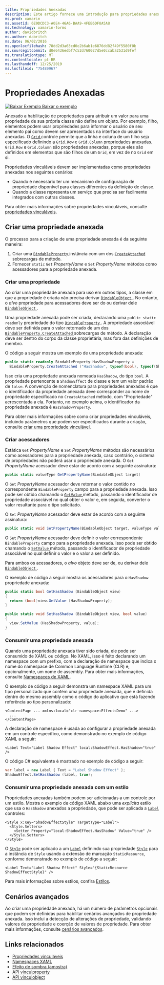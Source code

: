 ```yaml
---
title: Propriedades Anexadas
description: Este artigo fornece uma introdução para propriedades anexadas e demonstra como criar e consumi-los.
ms.prod: xamarin
ms.assetid: 6E9DCDC3-A0E4-46A6-BAA9-4FEB6DF8A5A8
ms.technology: xamarin-forms
author: davidbritch
ms.author: dabritch
ms.date: 06/02/2016
ms.openlocfilehash: 78dd2d3a63cd0e2b6ab1e6876dd82f49f5580f0b
ms.sourcegitcommit: d0e6436edbf7c52d760027d5e0ccaba2531d9fef
ms.translationtype: MT
ms.contentlocale: pt-BR
ms.lasthandoff: 12/25/2019
ms.locfileid: "75489967"
---
```

# <a name="attached-properties"></a>Propriedades Anexadas

[![Baixar Exemplo](~/media/shared/download.png) Baixar o exemplo](https://docs.microsoft.com/samples/xamarin/xamarin-forms-samples/effects-shadoweffect)


Anexado a habilitação de propriedades para atribuir um valor para uma propriedade de sua própria classe não define um objeto. Por exemplo, filho, elementos podem usar propriedades para informar o usuário de seu elemento pai como devem ser apresentados na interface do usuário anexadas. O [ `Grid` ](xref:Xamarin.Forms.Grid) controle permite que a linha e coluna de um filho seja especificado definindo a `Grid.Row` e `Grid.Column` propriedades anexadas. `Grid.Row` e `Grid.Column` são propriedades anexadas, porque eles são definidos em elementos que são filhos de um `Grid`, em vez de no `Grid` em si.

Propriedades vinculáveis devem ser implementadas como propriedades anexadas nos seguintes cenários:

- Quando é necessário ter um mecanismo de configuração de propriedade disponível para classes diferentes da definição de classe.
- Quando a classe representa um serviço que precisa ser facilmente integrados com outras classes.

Para obter mais informações sobre propriedades vinculáveis, consulte [propriedades vinculáveis](~/xamarin-forms/xaml/bindable-properties.md).

## <a name="create-an-attached-property"></a>Criar uma propriedade anexada

O processo para a criação de uma propriedade anexada é da seguinte maneira:

1. Criar uma [ `BindableProperty` ](xref:Xamarin.Forms.BindableProperty) instância com um dos [ `CreateAttached` ](xref:Xamarin.Forms.BindableProperty.CreateAttached*) sobrecargas de método.
1. Fornecer `static` `Get` *PropertyName* e `Set` *PropertyName* métodos como acessadores para a propriedade anexada.

### <a name="create-a-property"></a>Criar uma propriedade

Ao criar uma propriedade anexada para uso em outros tipos, a classe em que a propriedade é criada não precisa derivar [ `BindableObject` ](xref:Xamarin.Forms.BindableObject). No entanto, o *alvo* propriedade para acessadores deve ser do ou derivar dele [ `BindableObject` ](xref:Xamarin.Forms.BindableObject).

Uma propriedade anexada pode ser criada, declarando uma `public static readonly` propriedade do tipo [ `BindableProperty` ](xref:Xamarin.Forms.BindableProperty). A propriedade associável deve ser definida para o valor retornado de um dos [ `BindableProperty.CreateAttached` ](xref:Xamarin.Forms.BindableProperty.CreateAttached(System.String,System.Type,System.Type,System.Object,Xamarin.Forms.BindingMode,Xamarin.Forms.BindableProperty.ValidateValueDelegate,Xamarin.Forms.BindableProperty.BindingPropertyChangedDelegate,Xamarin.Forms.BindableProperty.BindingPropertyChangingDelegate,Xamarin.Forms.BindableProperty.CoerceValueDelegate,Xamarin.Forms.BindableProperty.CreateDefaultValueDelegate)) sobrecargas de método. A declaração deve ser dentro do corpo da classe proprietária, mas fora das definições de membro.

O código a seguir mostra um exemplo de uma propriedade anexada:

```csharp
public static readonly BindableProperty HasShadowProperty =
  BindableProperty.CreateAttached ("HasShadow", typeof(bool), typeof(ShadowEffect), false);
```

Isso cria uma propriedade anexada nomeada `HasShadow`, do tipo `bool`. A propriedade pertencente a `ShadowEffect` de classe e tem um valor padrão de `false`. A convenção de nomenclatura para propriedades anexadas é que o identificador da propriedade anexada deve corresponder ao nome de propriedade especificado no `CreateAttached` método, com "Propriedade" acrescentada a ela. Portanto, no exemplo acima, o identificador da propriedade anexada é `HasShadowProperty`.

Para obter mais informações sobre como criar propriedades vinculáveis, incluindo parâmetros que podem ser especificados durante a criação, consulte [criar uma propriedade vinculável](~/xamarin-forms/xaml/bindable-properties.md#consume-a-bindable-property).

### <a name="create-accessors"></a>Criar acessadores

Estática `Get` *PropertyName* e `Set` *PropertyName* métodos são necessários como acessadores para a propriedade anexada, caso contrário, o sistema de propriedades não poderá usar o propriedade anexada. O `Get` *PropertyName* acessador deve estar de acordo com a seguinte assinatura:

```csharp
public static valueType GetPropertyName(BindableObject target)
```

O `Get` *PropertyName* acessador deve retornar o valor contido no correspondente `BindableProperty` campo para a propriedade anexada. Isso pode ser obtido chamando o [ `GetValue` ](xref:Xamarin.Forms.BindableObject.GetValue(Xamarin.Forms.BindableProperty)) método, passando o identificador de propriedade associável no qual obter o valor e, em seguida, converter o valor resultante para o tipo solicitado.

O `Set` *PropertyName* acessador deve estar de acordo com a seguinte assinatura:

```csharp
public static void SetPropertyName(BindableObject target, valueType value)
```

O `Set` *PropertyName* acessador deve definir o valor correspondente `BindableProperty` campo para a propriedade anexada. Isso pode ser obtido chamando o [ `SetValue` ](xref:Xamarin.Forms.BindableObject.SetValue(Xamarin.Forms.BindableProperty,System.Object)) método, passando o identificador de propriedade associável no qual definir o valor e o valor a ser definido.

Para ambos os acessadores, o *alvo* objeto deve ser de, ou derivar dele [ `BindableObject` ](xref:Xamarin.Forms.BindableObject).

O exemplo de código a seguir mostra os acessadores para o `HasShadow` propriedade anexada:

```csharp
public static bool GetHasShadow (BindableObject view)
{
  return (bool)view.GetValue (HasShadowProperty);
}

public static void SetHasShadow (BindableObject view, bool value)
{
  view.SetValue (HasShadowProperty, value);
}
```

### <a name="consume-an-attached-property"></a>Consumir uma propriedade anexada

Quando uma propriedade anexada tiver sido criada, ele pode ser consumido de XAML ou código. No XAML, isso é feito declarando um namespace com um prefixo, com a declaração de namespace que indica o nome do namespace de Common Language Runtime (CLR) e, opcionalmente, um nome de assembly. Para obter mais informações, consulte [Namespaces de XAML](~/xamarin-forms/xaml/namespaces.md).

O exemplo de código a seguir demonstra um namespace XAML para um tipo personalizado que contém uma propriedade anexada, que é definida dentro do mesmo assembly como o código do aplicativo que está fazendo referência ao tipo personalizado:

```xaml
<ContentPage ... xmlns:local="clr-namespace:EffectsDemo" ...>
  ...
</ContentPage>
```

A declaração de namespace é usada ao configurar a propriedade anexada em um controle específico, como demonstrado no exemplo de código XAML a seguir:

```xaml
<Label Text="Label Shadow Effect" local:ShadowEffect.HasShadow="true" />
```

O código C# equivalente é mostrado no exemplo de código a seguir:

```csharp
var label = new Label { Text = "Label Shadow Effect" };
ShadowEffect.SetHasShadow (label, true);
```

### <a name="consume-an-attached-property-with-a-style"></a>Consumir uma propriedade anexada com um estilo

Propriedades anexadas também podem ser adicionadas a um controle por um estilo. Mostra o exemplo de código XAML abaixo uma *explícita* estilo que usa o `HasShadow` anexados a propriedade, que pode ser aplicada a [ `Label` ](xref:Xamarin.Forms.Label) controles:

```xaml
<Style x:Key="ShadowEffectStyle" TargetType="Label">
  <Style.Setters>
    <Setter Property="local:ShadowEffect.HasShadow" Value="true" />
  </Style.Setters>
</Style>
```

O [`Style`](xref:Xamarin.Forms.Style) pode ser aplicado a um [`Label`](xref:Xamarin.Forms.Label) definindo sua propriedade [`Style`](xref:Xamarin.Forms.NavigableElement.Style) para a instância de `Style` usando a extensão de marcação `StaticResource`, conforme demonstrado no exemplo de código a seguir:

```xaml
<Label Text="Label Shadow Effect" Style="{StaticResource ShadowEffectStyle}" />
```

Para mais informações sobre estilos, confira [Estilos](~/xamarin-forms/user-interface/styles/index.md).

## <a name="advanced-scenarios"></a>Cenários avançados

Ao criar uma propriedade anexada, há um número de parâmetros opcionais que podem ser definidas para habilitar cenários avançados de propriedade anexada. Isso inclui a detecção de alterações de propriedade, validando valores de propriedade e coerção de valores de propriedade. Para obter mais informações, consulte [cenários avançados](~/xamarin-forms/xaml/bindable-properties.md#advanced-scenarios).

## <a name="related-links"></a>Links relacionados

- [Propriedades vinculáveis](~/xamarin-forms/xaml/bindable-properties.md)
- [Namespaces XAML](~/xamarin-forms/xaml/namespaces.md)
- [Efeito de sombra (amostra)](https://docs.microsoft.com/samples/xamarin/xamarin-forms-samples/effects-shadoweffect)
- [API vinculproperty](xref:Xamarin.Forms.BindableProperty)
- [API vinculobject](xref:Xamarin.Forms.BindableObject)
